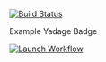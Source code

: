 



[![Build Status](https://travis-ci.org/recast-hep/recast-backend.svg?branch=master)](https://travis-ci.org/recast-hep/recast-backend)


Example Yadage Badge

[![Launch Workflow](https://img.shields.io/badge/run_yadage-madgraph_delphes-7a438c.svg)](https://recast-control.cern.ch/sandbox?toplevel=from-github%2Fphenochain&workflow=madgraph_delphes.yml&outputs=delphes%2Foutput.lhco%2Cdelphes%2Foutput.root&pars=%7B%22nevents%22%3A100%7D&archive=http%3A%2F%2Fphysics.nyu.edu%2F~lh1132%2Fnevents100.zip)
